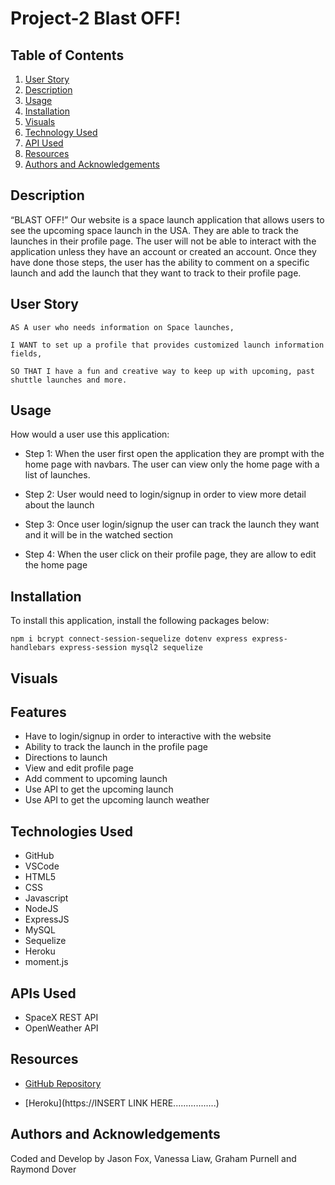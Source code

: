 # Project-2 Blast OFF!

## Table of Contents

1. [User Story](#user-story)
2. [Description](#description)
3. [Usage](#usage)
4. [Installation](#installation)
5. [Visuals](#visuals)
6. [Technology Used](#technologies-used)
8. [API Used](#apis-used)
9. [Resources](#resources)
10. [Authors and Acknowledgements](#authors-and-acknowledgements)

## Description

“BLAST OFF!” Our website is a space launch application that allows users to see the upcoming space launch in the USA. They are able to track the launches in their profile page. The user will not be able to interact with the application unless they have an account or created an account. Once they have done those steps, the user has the ability to comment on a specific launch and add the launch that they want to track to their profile page.

## User Story

```
AS A user who needs information on Space launches,

I WANT to set up a profile that provides customized launch information fields,

SO THAT I have a fun and creative way to keep up with upcoming, past shuttle launches and more.
```

## Usage 

How would a user use this application:

- Step 1: When the user first open the application they are prompt with the home page with navbars. The user can view only the home page with a list of launches. 

- Step 2: User would need to login/signup in order to view more detail about the launch 

- Step 3: Once user login/signup the user can track the launch they want and it will be in the watched section 

- Step 4: When the user click on their profile page, they are allow to edit the home page 

## Installation

To install this application, install the following packages below:

```
npm i bcrypt connect-session-sequelize dotenv express express-handlebars express-session mysql2 sequelize
```

## Visuals

## Features
- Have to login/signup in order to interactive with the website
- Ability to track the launch in the profile page
- Directions to launch
- View and edit profile page
- Add comment to upcoming launch
- Use API to get the upcoming launch
- Use API to get the upcoming launch weather

## Technologies Used
- GitHub
- VSCode
- HTML5
- CSS
- Javascript
- NodeJS
- ExpressJS
- MySQL
- Sequelize
- Heroku
- moment.js

## APIs Used
- SpaceX REST API
- OpenWeather API

## Resources

* [GitHub Repository](https://github.com/JtheFox/blastoff)

* [Heroku](https://INSERT LINK HERE.................)

## Authors and Acknowledgements

Coded and Develop by Jason Fox, Vanessa Liaw, Graham Purnell and Raymond Dover